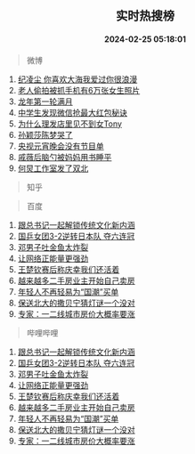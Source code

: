 <div align="center"><h2>实时热搜榜</h2><h4>2024-02-25 05:18:01</h4></div>

> 微博  

1. [纪凌尘 你喜欢大海我爱过你很浪漫](https://s.weibo.com/weibo?q=%E7%BA%AA%E5%87%8C%E5%B0%98%20%E4%BD%A0%E5%96%9C%E6%AC%A2%E5%A4%A7%E6%B5%B7%E6%88%91%E7%88%B1%E8%BF%87%E4%BD%A0%E5%BE%88%E6%B5%AA%E6%BC%AB&t=31&band_rank=1&Refer=top)<br />
2. [老人偷拍被抓手机有6万张女生照片](https://s.weibo.com/weibo?q=%23%E8%80%81%E4%BA%BA%E5%81%B7%E6%8B%8D%E8%A2%AB%E6%8A%93%E6%89%8B%E6%9C%BA%E6%9C%896%E4%B8%87%E5%BC%A0%E5%A5%B3%E7%94%9F%E7%85%A7%E7%89%87%23&t=31&band_rank=2&Refer=top)<br />
3. [龙年第一轮满月](https://s.weibo.com/weibo?q=%23%E9%BE%99%E5%B9%B4%E7%AC%AC%E4%B8%80%E8%BD%AE%E6%BB%A1%E6%9C%88%23&t=31&band_rank=3&Refer=top)<br />
4. [中学生发现微信抢最大红包秘诀](https://s.weibo.com/weibo?q=%23%E4%B8%AD%E5%AD%A6%E7%94%9F%E5%8F%91%E7%8E%B0%E5%BE%AE%E4%BF%A1%E6%8A%A2%E6%9C%80%E5%A4%A7%E7%BA%A2%E5%8C%85%E7%A7%98%E8%AF%80%23&t=31&band_rank=4&Refer=top)<br />
5. [为什么理发店里见不到女Tony](https://s.weibo.com/weibo?q=%23%E4%B8%BA%E4%BB%80%E4%B9%88%E7%90%86%E5%8F%91%E5%BA%97%E9%87%8C%E8%A7%81%E4%B8%8D%E5%88%B0%E5%A5%B3Tony%23&t=31&band_rank=5&Refer=top)<br />
6. [孙颖莎陈梦哭了](https://s.weibo.com/weibo?q=%23%E5%AD%99%E9%A2%96%E8%8E%8E%E9%99%88%E6%A2%A6%E5%93%AD%E4%BA%86%23&t=31&band_rank=6&Refer=top)<br />
7. [央视元宵晚会没有节目单](https://s.weibo.com/weibo?q=%E5%A4%AE%E8%A7%86%E5%85%83%E5%AE%B5%E6%99%9A%E4%BC%9A%E6%B2%A1%E6%9C%89%E8%8A%82%E7%9B%AE%E5%8D%95&t=31&band_rank=7&Refer=top)<br />
8. [戚薇后脑勺被妈妈用书睡平](https://s.weibo.com/weibo?q=%23%E6%88%9A%E8%96%87%E5%90%8E%E8%84%91%E5%8B%BA%E8%A2%AB%E5%A6%88%E5%A6%88%E7%94%A8%E4%B9%A6%E7%9D%A1%E5%B9%B3%23&t=31&band_rank=8&Refer=top)<br />
9. [何炅工作室发了双北](https://s.weibo.com/weibo?q=%23%E4%BD%95%E7%82%85%E5%B7%A5%E4%BD%9C%E5%AE%A4%E5%8F%91%E4%BA%86%E5%8F%8C%E5%8C%97%23&t=31&band_rank=9&Refer=top)<br />

> 知乎  


> 百度  

1. [跟总书记一起解锁传统文化新内涵](https://www.baidu.com/s?wd=%E8%B7%9F%E6%80%BB%E4%B9%A6%E8%AE%B0%E4%B8%80%E8%B5%B7%E8%A7%A3%E9%94%81%E4%BC%A0%E7%BB%9F%E6%96%87%E5%8C%96%E6%96%B0%E5%86%85%E6%B6%B5&sa=fyb_news&rsv_dl=fyb_news)<br />
2. [国乒女团3-2逆转日本队 夺六连冠](https://www.baidu.com/s?wd=%E5%9B%BD%E4%B9%92%E5%A5%B3%E5%9B%A23-2%E9%80%86%E8%BD%AC%E6%97%A5%E6%9C%AC%E9%98%9F+%E5%A4%BA%E5%85%AD%E8%BF%9E%E5%86%A0&sa=fyb_news&rsv_dl=fyb_news)<br />
3. [邓男子吐金鱼太炸裂](https://www.baidu.com/s?wd=%E9%82%93%E7%94%B7%E5%AD%90%E5%90%90%E9%87%91%E9%B1%BC%E5%A4%AA%E7%82%B8%E8%A3%82&sa=fyb_news&rsv_dl=fyb_news)<br />
4. [让网络正能量更强劲](https://www.baidu.com/s?wd=%E8%AE%A9%E7%BD%91%E7%BB%9C%E6%AD%A3%E8%83%BD%E9%87%8F%E6%9B%B4%E5%BC%BA%E5%8A%B2&sa=fyb_news&rsv_dl=fyb_news)<br />
5. [王楚钦赛后称庆幸我们还活着](https://www.baidu.com/s?wd=%E7%8E%8B%E6%A5%9A%E9%92%A6%E8%B5%9B%E5%90%8E%E7%A7%B0%E5%BA%86%E5%B9%B8%E6%88%91%E4%BB%AC%E8%BF%98%E6%B4%BB%E7%9D%80&sa=fyb_news&rsv_dl=fyb_news)<br />
6. [越来越多二手房业主开始自己卖房](https://www.baidu.com/s?wd=%E8%B6%8A%E6%9D%A5%E8%B6%8A%E5%A4%9A%E4%BA%8C%E6%89%8B%E6%88%BF%E4%B8%9A%E4%B8%BB%E5%BC%80%E5%A7%8B%E8%87%AA%E5%B7%B1%E5%8D%96%E6%88%BF&sa=fyb_news&rsv_dl=fyb_news)<br />
7. [年轻人不再轻易为“国潮”买单](https://www.baidu.com/s?wd=%E5%B9%B4%E8%BD%BB%E4%BA%BA%E4%B8%8D%E5%86%8D%E8%BD%BB%E6%98%93%E4%B8%BA%E2%80%9C%E5%9B%BD%E6%BD%AE%E2%80%9D%E4%B9%B0%E5%8D%95&sa=fyb_news&rsv_dl=fyb_news)<br />
8. [保送北大的撒贝宁猜灯谜一个没对](https://www.baidu.com/s?wd=%E4%BF%9D%E9%80%81%E5%8C%97%E5%A4%A7%E7%9A%84%E6%92%92%E8%B4%9D%E5%AE%81%E7%8C%9C%E7%81%AF%E8%B0%9C%E4%B8%80%E4%B8%AA%E6%B2%A1%E5%AF%B9&sa=fyb_news&rsv_dl=fyb_news)<br />
9. [专家：一二线城市房价大概率要涨](https://www.baidu.com/s?wd=%E4%B8%93%E5%AE%B6%EF%BC%9A%E4%B8%80%E4%BA%8C%E7%BA%BF%E5%9F%8E%E5%B8%82%E6%88%BF%E4%BB%B7%E5%A4%A7%E6%A6%82%E7%8E%87%E8%A6%81%E6%B6%A8&sa=fyb_news&rsv_dl=fyb_news)<br />

> 哔哩哔哩  

1. [跟总书记一起解锁传统文化新内涵](https://www.baidu.com/s?wd=%E8%B7%9F%E6%80%BB%E4%B9%A6%E8%AE%B0%E4%B8%80%E8%B5%B7%E8%A7%A3%E9%94%81%E4%BC%A0%E7%BB%9F%E6%96%87%E5%8C%96%E6%96%B0%E5%86%85%E6%B6%B5&sa=fyb_news&rsv_dl=fyb_news)<br />
2. [国乒女团3-2逆转日本队 夺六连冠](https://www.baidu.com/s?wd=%E5%9B%BD%E4%B9%92%E5%A5%B3%E5%9B%A23-2%E9%80%86%E8%BD%AC%E6%97%A5%E6%9C%AC%E9%98%9F+%E5%A4%BA%E5%85%AD%E8%BF%9E%E5%86%A0&sa=fyb_news&rsv_dl=fyb_news)<br />
3. [邓男子吐金鱼太炸裂](https://www.baidu.com/s?wd=%E9%82%93%E7%94%B7%E5%AD%90%E5%90%90%E9%87%91%E9%B1%BC%E5%A4%AA%E7%82%B8%E8%A3%82&sa=fyb_news&rsv_dl=fyb_news)<br />
4. [让网络正能量更强劲](https://www.baidu.com/s?wd=%E8%AE%A9%E7%BD%91%E7%BB%9C%E6%AD%A3%E8%83%BD%E9%87%8F%E6%9B%B4%E5%BC%BA%E5%8A%B2&sa=fyb_news&rsv_dl=fyb_news)<br />
5. [王楚钦赛后称庆幸我们还活着](https://www.baidu.com/s?wd=%E7%8E%8B%E6%A5%9A%E9%92%A6%E8%B5%9B%E5%90%8E%E7%A7%B0%E5%BA%86%E5%B9%B8%E6%88%91%E4%BB%AC%E8%BF%98%E6%B4%BB%E7%9D%80&sa=fyb_news&rsv_dl=fyb_news)<br />
6. [越来越多二手房业主开始自己卖房](https://www.baidu.com/s?wd=%E8%B6%8A%E6%9D%A5%E8%B6%8A%E5%A4%9A%E4%BA%8C%E6%89%8B%E6%88%BF%E4%B8%9A%E4%B8%BB%E5%BC%80%E5%A7%8B%E8%87%AA%E5%B7%B1%E5%8D%96%E6%88%BF&sa=fyb_news&rsv_dl=fyb_news)<br />
7. [年轻人不再轻易为“国潮”买单](https://www.baidu.com/s?wd=%E5%B9%B4%E8%BD%BB%E4%BA%BA%E4%B8%8D%E5%86%8D%E8%BD%BB%E6%98%93%E4%B8%BA%E2%80%9C%E5%9B%BD%E6%BD%AE%E2%80%9D%E4%B9%B0%E5%8D%95&sa=fyb_news&rsv_dl=fyb_news)<br />
8. [保送北大的撒贝宁猜灯谜一个没对](https://www.baidu.com/s?wd=%E4%BF%9D%E9%80%81%E5%8C%97%E5%A4%A7%E7%9A%84%E6%92%92%E8%B4%9D%E5%AE%81%E7%8C%9C%E7%81%AF%E8%B0%9C%E4%B8%80%E4%B8%AA%E6%B2%A1%E5%AF%B9&sa=fyb_news&rsv_dl=fyb_news)<br />
9. [专家：一二线城市房价大概率要涨](https://www.baidu.com/s?wd=%E4%B8%93%E5%AE%B6%EF%BC%9A%E4%B8%80%E4%BA%8C%E7%BA%BF%E5%9F%8E%E5%B8%82%E6%88%BF%E4%BB%B7%E5%A4%A7%E6%A6%82%E7%8E%87%E8%A6%81%E6%B6%A8&sa=fyb_news&rsv_dl=fyb_news)<br />
